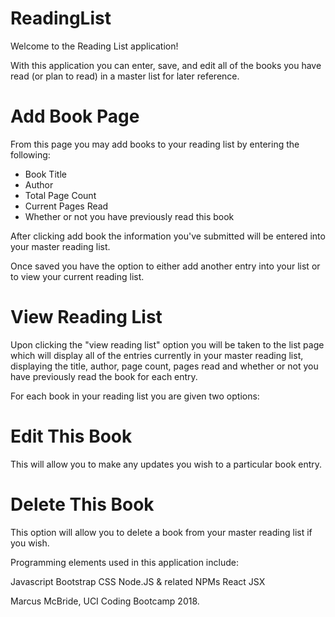 # ReadingList

Welcome to the Reading List application!

With this application you can enter, save, and edit all of the books you have read (or plan to read) in a master list for later reference.

# Add Book Page

From this page you may add books to your reading list by entering the following:

- Book Title
- Author
- Total Page Count
- Current Pages Read
- Whether or not you have previously read this book

After clicking add book the information you've submitted will be entered into your master reading list.  

Once saved you have the option to either add another entry into your list or to view your current reading list.

# View Reading List

Upon clicking the "view reading list" option you will be taken to the list page which will display all of the entries currently in your master reading list, displaying the title, author, page count, pages read and whether or not you have previously read the book for each entry.

For each book in your reading list you are given two options:

# Edit This Book

This will allow you to make any updates you wish to a particular book entry.

# Delete This Book

This option will allow you to delete a book from your master reading list if you wish.

Programming elements used in this application include:

Javascript
Bootstrap CSS
Node.JS & related NPMs
React
JSX

Marcus McBride, UCI Coding Bootcamp 2018.


